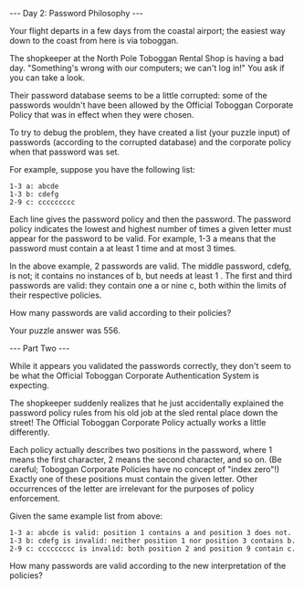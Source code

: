 --- Day 2: Password Philosophy ---

Your flight departs in a few days from the coastal airport; the easiest way down to the coast from here is via toboggan.

The shopkeeper at the North Pole Toboggan Rental Shop is having a bad day. "Something's wrong with our computers; we can't log in!" 
You ask if you can take a look.

Their password database seems to be a little corrupted: some of the passwords wouldn't have been allowed by the Official Toboggan 
Corporate Policy that was in effect when they were chosen.

To try to debug the problem, they have created a list (your puzzle input) of passwords (according to the corrupted database) and 
the corporate policy when that password was set.

For example, suppose you have the following list:
```
1-3 a: abcde
1-3 b: cdefg
2-9 c: ccccccccc
```
Each line gives the password policy and then the password. The password policy indicates the lowest and highest number of times a 
given letter must appear for the password to be valid. For example, 1-3 a means that the password must contain a at least 1 time 
and at most 3 times.

In the above example, 2 passwords are valid. The middle password, cdefg, is not; it contains no instances of b, but needs at least 1
. The first and third passwords are valid: they contain one a or nine c, both within the limits of their respective policies.

How many passwords are valid according to their policies?

Your puzzle answer was 556.

--- Part Two ---

While it appears you validated the passwords correctly, they don't seem to be what the Official Toboggan Corporate Authentication 
System is expecting.

The shopkeeper suddenly realizes that he just accidentally explained the password policy rules from his old job at the sled rental 
place down the street! The Official Toboggan Corporate Policy actually works a little differently.

Each policy actually describes two positions in the password, where 1 means the first character, 2 means the second character, and 
so on. (Be careful; Toboggan Corporate Policies have no concept of "index zero"!) Exactly one of these positions must contain the 
given letter. Other occurrences of the letter are irrelevant for the purposes of policy enforcement.

Given the same example list from above:
```
1-3 a: abcde is valid: position 1 contains a and position 3 does not.
1-3 b: cdefg is invalid: neither position 1 nor position 3 contains b.
2-9 c: ccccccccc is invalid: both position 2 and position 9 contain c.
```
How many passwords are valid according to the new interpretation of the policies?
